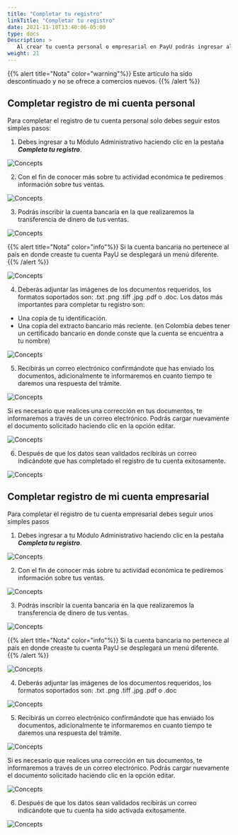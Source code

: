 ```yaml
---
title: "Completar tu registro"
linkTitle: "Completar tu registro"
date: 2021-11-18T13:40:06-05:00
type: docs
Description: >
   Al crear tu cuenta personal o empresarial en PayU podrás ingresar al Módulo Administrativo, navegar y conocer las herramientas que PayU te ofrece para administrar tu cuenta. Para empezar a recibir pagos por ventas a través de internet debes completar tu registro.
weight: 21
---
```


{{% alert title="Nota" color="warning"%}}
Este artículo ha sido descontinuado y no se ofrece a comercios nuevos.
{{% /alert %}}

## Completar registro de mi cuenta personal
Para completar el registro de tu cuenta personal solo debes seguir estos simples pasos:

1. Debes ingresar a tu Módulo Administrativo haciendo clic en la pestaña _**Completa tu registro**_.

![Concepts](https://raw.githubusercontent.com/developers-payu-latam/developers-payu-latam.github.io/master/images/soluciones-adicionales/completar1-es.png)

2. Con el fin de conocer más sobre tu actividad económica te pediremos información sobre tus ventas.

![Concepts](https://raw.githubusercontent.com/developers-payu-latam/developers-payu-latam.github.io/master/images/soluciones-adicionales/completar_2-es.png)

3. Podrás inscribir la cuenta bancaria en la que realizaremos la transferencia de dinero de tus ventas.

![Concepts](https://raw.githubusercontent.com/developers-payu-latam/developers-payu-latam.github.io/master/images/soluciones-adicionales/completar_3-es.png)

{{% alert title="Nota" color="info"%}}
Si la cuenta bancaria no pertenece al país en donde creaste tu cuenta PayU se desplegará un menú diferente.
{{% /alert %}}

![Concepts](https://raw.githubusercontent.com/developers-payu-latam/developers-payu-latam.github.io/master/images/soluciones-adicionales/completar_5-es.png)

4. Deberás adjuntar las imágenes de los documentos requeridos, los formatos soportados son: .txt .png .tiff .jpg .pdf o .doc. Los datos más importantes para completar tu registro son:

* Una copia de tu identificación.
* Una copia del extracto bancario más reciente. (en Colombia debes tener un certificado bancario en donde conste que la cuenta se encuentra a tu nombre)

![Concepts](https://raw.githubusercontent.com/developers-payu-latam/developers-payu-latam.github.io/master/images/soluciones-adicionales/completar_6-es.png)

5. Recibirás un correo electrónico confirmándote que has enviado los documentos, adicionalmente te informaremos en cuanto tiempo te daremos una respuesta del trámite.

![Concepts](https://raw.githubusercontent.com/developers-payu-latam/developers-payu-latam.github.io/master/images/soluciones-adicionales/completar5-es.png)

Si es necesario que realices una corrección en tus documentos, te informaremos a través de un correo electrónico. Podrás cargar nuevamente el documento solicitado haciendo clic en la opción editar.

![Concepts](https://raw.githubusercontent.com/developers-payu-latam/developers-payu-latam.github.io/master/images/soluciones-adicionales/completar12-es.png)

6. Después de que los datos sean validados recibirás un correo indicándote que has completado el registro de tu cuenta exitosamente.

![Concepts](https://raw.githubusercontent.com/developers-payu-latam/developers-payu-latam.github.io/master/images/soluciones-adicionales/completar-emp7.png)

## Completar registro de mi cuenta empresarial
Para completar el registro de tu cuenta empresarial debes seguir unos simples pasos

1. Debes ingresar a tu Módulo Administrativo haciendo clic en la pestaña _**Completa tu registro**_.

![Concepts](https://raw.githubusercontent.com/developers-payu-latam/developers-payu-latam.github.io/master/images/soluciones-adicionales/completar-emp1-es.png)

2. Con el fin de conocer más sobre tu actividad económica te pediremos información sobre tus ventas.

![Concepts](https://raw.githubusercontent.com/developers-payu-latam/developers-payu-latam.github.io/master/images/soluciones-adicionales/completar-emp2-es.png)

3. Podrás inscribir la cuenta bancaria en la que realizaremos la transferencia de dinero de tus ventas.

![Concepts](https://raw.githubusercontent.com/developers-payu-latam/developers-payu-latam.github.io/master/images/soluciones-adicionales/completar-emp3-es.png)

{{% alert title="Nota" color="info"%}}
Si la cuenta bancaria no pertenece al país en donde creaste tu cuenta PayU se desplegará un menú diferente.
{{% /alert %}}

![Concepts](https://raw.githubusercontent.com/developers-payu-latam/developers-payu-latam.github.io/master/images/soluciones-adicionales/completar-emp4-es.png)

4. Deberás adjuntar las imágenes de los documentos requeridos, los formatos soportados son: .txt .png .tiff .jpg .pdf o .doc

![Concepts](https://raw.githubusercontent.com/developers-payu-latam/developers-payu-latam.github.io/master/images/soluciones-adicionales/completar-emp6-es.png)

5. Recibirás un correo electrónico confirmándote que has enviado los documentos, adicionalmente te informaremos en cuanto tiempo te daremos una respuesta del trámite.

![Concepts](https://raw.githubusercontent.com/developers-payu-latam/developers-payu-latam.github.io/master/images/soluciones-adicionales/completar5-es.png)

Si es necesario que realices una corrección en tus documentos, te informaremos a través de un correo electrónico. Podrás cargar nuevamente el documento solicitado haciendo clic en la opción editar.

![Concepts](https://raw.githubusercontent.com/developers-payu-latam/developers-payu-latam.github.io/master/images/soluciones-adicionales/completar12-es.png)

6. Después de que los datos sean validados recibirás un correo indicándote que tu cuenta ha sido activada exitosamente.

![Concepts](https://raw.githubusercontent.com/developers-payu-latam/developers-payu-latam.github.io/master/images/soluciones-adicionales/completar-emp7.png)
